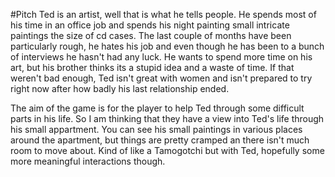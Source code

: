 #Pitch
Ted is an artist, well that is what he tells people. He spends most of his time in an office job and spends his night painting small intricate paintings the size of cd cases. The last couple of months have been particularly rough, he hates his job and even though he has been to a bunch of interviews he hasn't had any luck. He wants to spend more time on his art, but his brother thinks its a stupid idea and a waste of time. If that weren't bad enough, Ted isn't great with women and isn't prepared to try right now after how badly his last relationship ended.

The aim of the game is for the player to help Ted through some difficult parts in his life. So I am thinking that they have a view into Ted's life through his small appartment. You can see his small paintings in various places around the apartment, but things are pretty cramped an there isn't much room to move about. Kind of like a Tamogotchi but with Ted, hopefully some more meaningful interactions though.